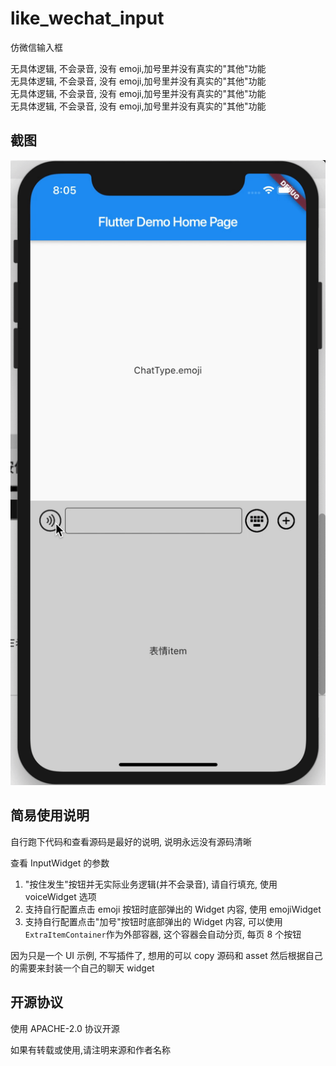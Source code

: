 # like_wechat_input

仿微信输入框

无具体逻辑, 不会录音, 没有 emoji,加号里并没有真实的"其他"功能  
无具体逻辑, 不会录音, 没有 emoji,加号里并没有真实的"其他"功能  
无具体逻辑, 不会录音, 没有 emoji,加号里并没有真实的"其他"功能  
无具体逻辑, 不会录音, 没有 emoji,加号里并没有真实的"其他"功能  

## 截图

![gif](https://raw.githubusercontent.com/kikt-blog/image/master/github/like_wechat_input_2.gif)

## 简易使用说明

自行跑下代码和查看源码是最好的说明, 说明永远没有源码清晰

查看 InputWidget 的参数

1. "按住发生"按钮并无实际业务逻辑(并不会录音), 请自行填充, 使用 voiceWidget 选项
2. 支持自行配置点击 emoji 按钮时底部弹出的 Widget 内容, 使用 emojiWidget
3. 支持自行配置点击"加号"按钮时底部弹出的 Widget 内容, 可以使用`ExtraItemContainer`作为外部容器, 这个容器会自动分页, 每页 8 个按钮

因为只是一个 UI 示例, 不写插件了, 想用的可以 copy 源码和 asset 然后根据自己的需要来封装一个自己的聊天 widget

## 开源协议

使用 APACHE-2.0 协议开源

如果有转载或使用,请注明来源和作者名称
